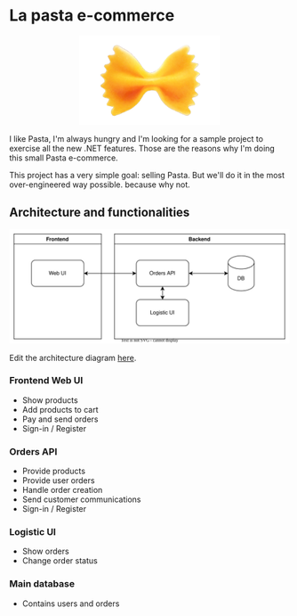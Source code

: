 # La pasta e-commerce

<p align="center">
  <img width="253" height="160" src="./docs/farfalle_logo.png" alt="Farfalle pasta logo">
</p>

I like Pasta, I'm always hungry and I'm looking for a sample project to exercise all the new .NET features.
Those are the reasons why I'm doing this small Pasta e-commerce.

This project has a very simple goal: selling Pasta. But we'll do it in the most over-engineered way possible. because why not.

## Architecture and functionalities

<p align="center">
    <img src="./docs/la-pasta.drawio.svg" alt="Architecture diagram">
</p>

Edit the architecture diagram [here](https://app.diagrams.net/?title=la-pasta.drawio#R1VfbjpswEP0aHluBuSR5zHW7baJdKap299GBKbg1GBkToF9fE0wAkZJU26SNxANzZvDlzJyx0cx5mD9wHAcb5gHVkO7lmrnQEDIshLTy0b2iQka2VQE%2BJ54KaoAt%2BQkK1BWaEg%2BSTqBgjAoSd0GXRRG4ooNhzlnWDfvGaHfWGPvQA7Yupn30hXgiqNAxGjX4JyB%2BUM9sOJPKE%2BI6WO0kCbDHshZkLjVzzhkT1VuYz4GW5NW8VN%2BtfuM9LoxDJC75YPrI7Sh1v2wCc7NebnP%2F8yv6YKu1iaLeMHhy%2F8pkXATMZxGmywadcZZGHpSj6tJqYtaMxRI0JPgdhChUMnEqmIQCEVLllQvmxav6%2FmC8lcZHuzYXedu5KJSVCMzFtEyqBFyKk4S4NbwitB6%2BT4ziKmEpd2GADVMVGOY%2BiIE4VcIlVa0JFO0PwEKQy5YBHCgWZN8tJawq0j%2FGNUmTLypvf5BDpxp3j2mqZpph9wdEXi%2B3SUZCiiMYImkPXEA%2BuC3lNU3Fg5K2UVd61gjFnCgsaIkEWfqVqBj1qFjM%2BiwEOC5f3YISWcjclHRkARGwjfGhPDLZyroVu6tKfr07ApJh%2FyCEp1TIYUDhSVXzhn2S4sH0Xcw7cvQO73afducE6%2BNrkT6%2Bpx5ysJ6BE7l34O9tLEMJPdttrAu7zei%2F6jZWT2JPXIookdj0%2BbFXCk2ijfMyu5Zi7K5gnL5gjr2rrRjnWoox0L%2BVTKOSt7bvbx%2B771KHUd%2F27uswrpfd0sea%2BSQRkjOkf70PgRgnjpQbK2TSo3HFWSSuf6sx9PO3GqTf9FZj9rh4gd3tqumYi4s5tG7Wb7WyLOo%2FqIOv9R9qLn8B).

### Frontend Web UI

- Show products
- Add products to cart
- Pay and send orders
- Sign-in / Register

### Orders API

- Provide products
- Provide user orders
- Handle order creation
- Send customer communications
- Sign-in / Register

### Logistic UI

- Show orders
- Change order status

### Main database

- Contains users and orders
